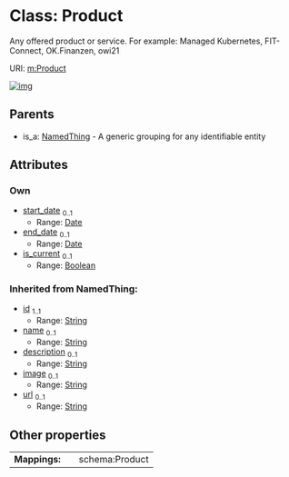 
# Class: Product


Any offered product or service. For example: Managed Kubernetes, FIT-Connect, OK.Finanzen, owi21

URI: [m:Product](https://codeforde.org/schema/metaProduct)


[![img](https://yuml.me/diagram/nofunky;dir:TB/class/[NamedThing]^-[Product&#124;start_date:date%20%3F;end_date:date%20%3F;is_current:boolean%20%3F;id(i):string;name(i):string%20%3F;description(i):string%20%3F;image(i):string%20%3F;url(i):string%20%3F],[NamedThing])](https://yuml.me/diagram/nofunky;dir:TB/class/[NamedThing]^-[Product&#124;start_date:date%20%3F;end_date:date%20%3F;is_current:boolean%20%3F;id(i):string;name(i):string%20%3F;description(i):string%20%3F;image(i):string%20%3F;url(i):string%20%3F],[NamedThing])

## Parents

 *  is_a: [NamedThing](NamedThing.md) - A generic grouping for any identifiable entity

## Attributes


### Own

 * [start_date](start_date.md)  <sub>0..1</sub>
     * Range: [Date](types/Date.md)
 * [end_date](end_date.md)  <sub>0..1</sub>
     * Range: [Date](types/Date.md)
 * [is_current](is_current.md)  <sub>0..1</sub>
     * Range: [Boolean](types/Boolean.md)

### Inherited from NamedThing:

 * [id](id.md)  <sub>1..1</sub>
     * Range: [String](types/String.md)
 * [name](name.md)  <sub>0..1</sub>
     * Range: [String](types/String.md)
 * [description](description.md)  <sub>0..1</sub>
     * Range: [String](types/String.md)
 * [image](image.md)  <sub>0..1</sub>
     * Range: [String](types/String.md)
 * [url](url.md)  <sub>0..1</sub>
     * Range: [String](types/String.md)

## Other properties

|  |  |  |
| --- | --- | --- |
| **Mappings:** | | schema:Product |

